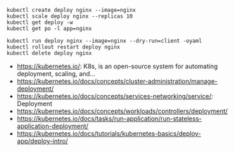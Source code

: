 ```
kubectl create deploy nginx --image=nginx
kubectl scale deploy nginx --replicas 10
kubectl get deploy -w
kubectl get po -l app=nginx

kubectl run deploy nginx --image=nginx --dry-run=client -oyaml 
kubectl rollout restart deploy nginx
kubectl delete deploy nginx
```

- https://kubernetes.io/: K8s, is an open-source system for automating deployment, scaling, and...
- https://kubernetes.io/docs/concepts/cluster-administration/manage-deployment/
- https://kubernetes.io/docs/concepts/services-networking/service/: Deployment
- https://kubernetes.io/docs/concepts/workloads/controllers/deployment/
- https://kubernetes.io/docs/tasks/run-application/run-stateless-application-deployment/
- https://kubernetes.io/docs/tutorials/kubernetes-basics/deploy-app/deploy-intro/

